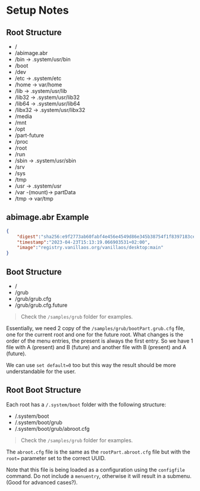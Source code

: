 # Setup Notes

## Root Structure

- /
- /abimage.abr
- /bin -> .system/usr/bin
- /boot
- /dev
- /etc -> .system/etc
- /home -> var/home
- /lib -> .system/usr/lib
- /lib32 -> .system/usr/lib32
- /lib64 -> .system/usr/lib64
- /libx32 -> .system/usr/libx32
- /media
- /mnt
- /opt
- /part-future
- /proc
- /root
- /run
- /sbin -> .system/usr/sbin
- /srv
- /sys
- /tmp
- /usr -> .system/usr
- /var -(mount)-> partData
- /tmp -> var/tmp

## abimage.abr Example

```json
{
    "digest":"sha256:e9f2773ab60fabf4e456e4549d86e345b38754f1f8397183ce4dc28d52bab66e",
    "timestamp":"2023-04-23T15:13:19.066903531+02:00",
    "image":"registry.vanillaos.org/vanillaos/desktop:main"
}
```

## Boot Structure

- /
- /grub
- /grub/grub.cfg
- /grub/grub.cfg.future

> Check the `/samples/grub` folder for examples.

Essentially, we need 2 copy of the `/samples/grub/bootPart.grub.cfg` file,
one for the current root and one for the future root. What changes is the
order of the menu entries, the present is always the first entry. So we
have 1 file with A (present) and B (future) and another file with B (present)
and A (future).

We can use `set default=0` too but this way the result should be more
understandable for the user.

## Root Boot Structure

Each root has a `/.system/boot` folder with the following structure:

- /.system/boot
- /.system/boot/grub
- /.system/boot/grub/abroot.cfg

> Check the `/samples/grub` folder for examples.

The `abroot.cfg` file is the same as the `rootPart.abroot.cfg` file but
with the `root=` parameter set to the correct UUID.

Note that this file is being loaded as a configuration using the `configfile`
command. Do not include a `menuentry`, otherwise it will result in
a submenu. (Good for advanced cases?).
